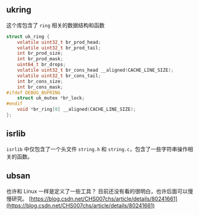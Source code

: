 ## ukring
这个库包含了 `ring` 相关的数据结构和函数
```c
struct uk_ring {
	volatile uint32_t br_prod_head;
	volatile uint32_t br_prod_tail;
	int br_prod_size;
	int br_prod_mask;
	uint64_t br_drops;
	volatile uint32_t br_cons_head __aligned(CACHE_LINE_SIZE);
	volatile uint32_t br_cons_tail;
	int br_cons_size;
	int br_cons_mask;
#ifdef DEBUG_BUFRING
	struct uk_mutex *br_lock;
#endif
	void *br_ring[0] __aligned(CACHE_LINE_SIZE);
};
```

## isrlib
`isrlib` 中仅包含了一个头文件 `string.h` 和 `string.c`，包含了一些字符串操作相关的函数。

## ubsan
也许和 Linux 一样是定义了一些工具？ 目前还没有看的很明白，也许后面可以慢慢研究。
[https://blog.csdn.net/CHS007chs/article/details/80241661](https://blog.csdn.net/CHS007chs/article/details/80241661)